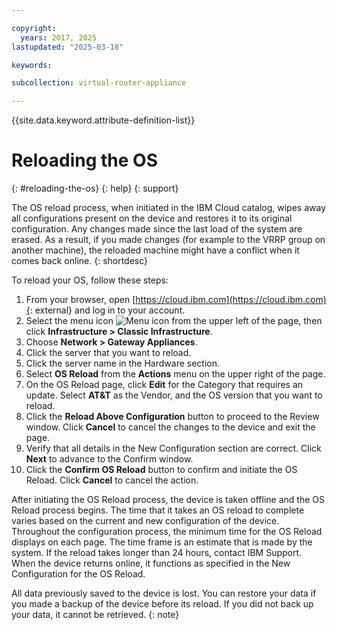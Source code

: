 ```yaml
---

copyright:
  years: 2017, 2025
lastupdated: "2025-03-18"

keywords: 

subcollection: virtual-router-appliance

---
```


{{site.data.keyword.attribute-definition-list}}

# Reloading the OS
{: #reloading-the-os}
{: help}
{: support}

The OS reload process, when initiated in the IBM Cloud catalog, wipes away all configurations present on the device and restores it to its original configuration. Any changes made since the last load of the system are erased. As a result, if you made changes (for example to the VRRP group on another machine), the reloaded machine might have a conflict when it comes back online.
{: shortdesc}

To reload your OS, follow these steps:

1. From your browser, open [https://cloud.ibm.com](https://cloud.ibm.com){: external} and log in to your account.
1. Select the menu icon ![Menu icon](../../icons/icon_hamburger.svg) from the upper left of the page, then click **Infrastructure > Classic Infrastructure**.
1. Choose **Network > Gateway Appliances**.
1. Click the server that you want to reload.
1. Click the server name in the Hardware section.
1. Select **OS Reload** from the **Actions** menu on the upper right of the page.
1. On the OS Reload page, click **Edit** for the Category that requires an update. Select **AT&T** as the Vendor, and the OS version that you want to reload.
1. Click the **Reload Above Configuration** button to proceed to the Review window. Click **Cancel** to cancel the changes to the device and exit the page.
1. Verify that all details in the New Configuration section are correct. Click **Next** to advance to the Confirm window.
1. Click the **Confirm OS Reload** button to confirm and initiate the OS Reload. Click **Cancel** to cancel the action.

After initiating the OS Reload process, the device is taken offline and the OS Reload process begins. The time that it takes an OS reload to complete varies based on the current and new configuration of the device. Throughout the configuration process, the minimum time for the OS Reload displays on each page. The time frame is an estimate that is made by the system. If the reload takes longer than 24 hours, contact IBM Support. When the device returns online, it functions as specified in the New Configuration for the OS Reload.

All data previously saved to the device is lost. You can restore your data if you made a backup of the device before its reload. If you did not back up your data, it cannot be retrieved.
{: note}
